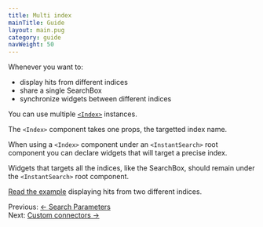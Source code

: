 ```yaml
---
title: Multi index
mainTitle: Guide
layout: main.pug
category: guide
navWeight: 50
---
```


Whenever you want to:

* display hits from different indices
* share a single SearchBox
* synchronize widgets between different indices

You can use multiple [`<Index>`](widgets/<Index>.html) instances.

The `<Index>` component takes one props, the targetted index name. 

When using a `<Index>` component under an `<InstantSearch>` root component you can declare widgets that will target a precise index. 

Widgets that targets all the indices, like the SearchBox, should remain under the `<InstantSearch>` root component. 

[Read the example](https://github.com/algolia/instantsearch.js/tree/v2/packages/react-instantsearch/examples/multi-index) displaying hits from two different indices.

<div class="guide-nav">
    <div class="guide-nav-left">
        Previous: <a href="guide/Search_parameters.html">← Search Parameters</a>
    </div>
    <div class="guide-nav-right">
        Next: <a href="guide/Custom_connectors.html">Custom connectors →</a>
    </div>
</div>
